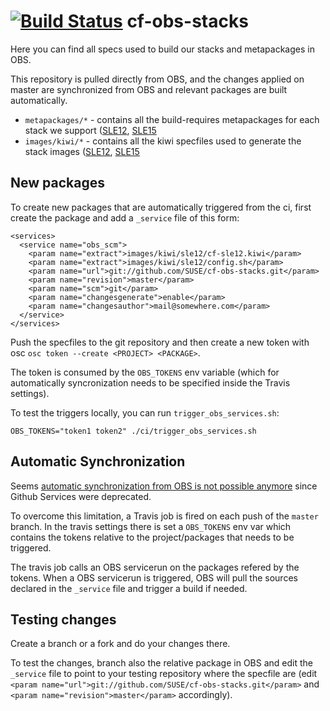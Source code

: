 # [![Build Status](https://travis-ci.org/SUSE/cf-obs-stacks.svg?branch=master)](https://travis-ci.org/SUSE/cf-obs-stacks) cf-obs-stacks

Here you can find all specs used to build our stacks and metapackages in OBS.

This repository is pulled directly from OBS, and the changes applied on master are synchronized from OBS and relevant packages are built automatically.

- `metapackages/*` - contains all the build-requires metapackages for each stack we support ([SLE12](https://build.opensuse.org/package/show/Cloud:Platform:Stack-SLE:packages/aaa_stack_build_requires), [SLE15](https://build.opensuse.org/package/show/Cloud:Platform:Stack:packages/aaa_stack_build_requires)
- `images/kiwi/*` - contains all the kiwi specfiles used to generate the stack images ([SLE12](https://build.opensuse.org/package/show/Cloud:Platform:Stack-SLE:rootfs/cf-sle12), [SLE15](https://build.opensuse.org/package/show/Cloud:Platform:Stack:rootfs/sle15)

## New packages

To create new packages that are automatically triggered from the ci, first create the package and add a `_service` file of this form:

```
<services>
  <service name="obs_scm">
    <param name="extract">images/kiwi/sle12/cf-sle12.kiwi</param>
    <param name="extract">images/kiwi/sle12/config.sh</param>
    <param name="url">git://github.com/SUSE/cf-obs-stacks.git</param>
    <param name="revision">master</param>
    <param name="scm">git</param>
    <param name="changesgenerate">enable</param>
    <param name="changesauthor">mail@somewhere.com</param>
  </service>
</services>
```

Push the specfiles to the git repository and then create a new token with osc `osc token --create <PROJECT> <PACKAGE>`.

The token is consumed by the `OBS_TOKENS` env variable (which for automatically syncronization needs to be specified inside the Travis settings).

To test the triggers locally, you can run ```trigger_obs_services.sh```:

	OBS_TOKENS="token1 token2" ./ci/trigger_obs_services.sh

## Automatic Synchronization

Seems [automatic synchronization from OBS is not possible anymore](https://openbuildservice.org/2013/11/22/source-update-via_token/) since Github Services were deprecated.

To overcome this limitation, a Travis job is fired on each push of the ```master``` branch. In the travis settings there is set a ```OBS_TOKENS``` env var which contains the tokens relative to the project/packages that needs to be triggered.

The travis job calls an OBS servicerun on the packages refered by the tokens.
When a OBS servicerun is triggered, OBS will pull the sources declared in the ```_service``` file and trigger a build if needed.

## Testing changes

Create a branch or a fork and do your changes there.

To test the changes, branch also the relative package in OBS and edit the ```_service``` file to point to your testing repository where the specfile are (edit ```<param name="url">git://github.com/SUSE/cf-obs-stacks.git</param>``` and ```<param name="revision">master</param>``` accordingly).
